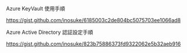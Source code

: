Azure KeyVault 使用手順

https://gist.github.com/inosuke/6185003c2de804bc5075703ee1066ad8


Azure Active Directory 認証設定手順

https://gist.github.com/inosuke/823b75886373fd9322062e5b32aeb916
